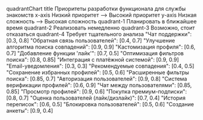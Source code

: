 quadrantChart
    title Приоритеты разработки функционала для службы знакомств
    x-axis Низкий приоритет --> Высокий приоритет
    y-axis Низкая сложность --> Высокая сложность
    quadrant-1 Планировать в ближайшее время
    quadrant-2 Реализовать немедленно
    quadrant-3 Возможно, стоит отказаться
    quadrant-4 Требует тщательного анализа
    "Чат поддержки": [0.3, 0.8]
    "Обратная связь пользователей": [0.4, 0.7]
    "Улучшение алгоритма поиска совпадений": [0.9, 0.9]
    "Кастомизация профиля": [0.6, 0.7]
    "Добавление функции 'лайк'": [0.7, 0.5]
    "Оптимизация фильтров поиска": [0.8, 0.85]
    "Интеграция с платёжной системой": [0.9, 0.9]
    "Email-уведомления": [0.3, 0.3]
    "Рекомендуемые совпадения": [0.4, 0.5]
    "Сохранение избранных профилей": [0.5, 0.6]
    "Расширенные фильтры поиска": [0.85, 0.7]
    "Авторизация пользователей": [0.9, 0.8]
    "Система верификации профилей": [0.6, 0.9]
    "Чат между пользователями": [0.85, 0.85]
    "Просмотр профилей": [0.9, 0.6]
    "Покупка премиум-подписки": [0.8, 0.7]
    "Оценка пользователей (лайк/дизлайк)": [0.7, 0.4]
    "История переписок": [0.6, 0.5]
    "Блокировка пользователей": [0.5, 0.6]
    "Создание анкеты": [0.9, 0.4]
